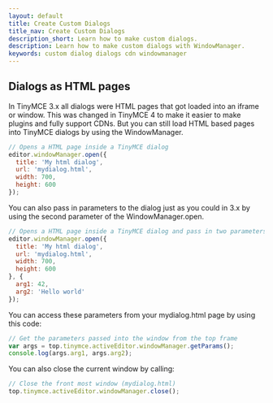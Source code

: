 ```yaml
---
layout: default
title: Create Custom Dialogs
title_nav: Create Custom Dialogs
description_short: Learn how to make custom dialogs.
description: Learn how to make custom dialogs with WindowManager.
keywords: custom dialog dialogs cdn windowmanager
---
```


## Dialogs as HTML pages

In TinyMCE 3.x all dialogs were HTML pages that got loaded into an iframe or window. This was changed in TinyMCE 4 to make it easier to make plugins and fully support CDNs. But you can still load HTML based pages into TinyMCE dialogs by using the WindowManager.

```js
// Opens a HTML page inside a TinyMCE dialog
editor.windowManager.open({
  title: 'My html dialog',
  url: 'mydialog.html',
  width: 700,
  height: 600
});
```

You can also pass in parameters to the dialog just as you could in 3.x by using the second parameter of the WindowManager.open.

```js
// Opens a HTML page inside a TinyMCE dialog and pass in two parameters
editor.windowManager.open({
  title: 'My html dialog',
  url: 'mydialog.html',
  width: 700,
  height: 600
}, {
  arg1: 42,
  arg2: 'Hello world'
});
```

You can access these parameters from your mydialog.html page by using this code:

```js
// Get the parameters passed into the window from the top frame
var args = top.tinymce.activeEditor.windowManager.getParams();
console.log(args.arg1, args.arg2);
```

You can also close the current window by calling:

```js
// Close the front most window (mydialog.html)
top.tinymce.activeEditor.windowManager.close();
```
